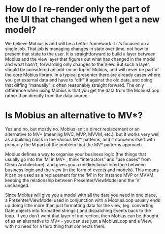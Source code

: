 # How do I re-render only the part of the UI that changed when I get a new model?

We believe Mobius is and will be a better framework if it’s focused on a single job. That job is
managing changes in state over time, not how to present that state to the user. It is
straightforward to build a layer between Mobius and the view layer that figures out what has changed
in the model and what hasn’t, forwarding only changes to the View. But such a layer should be
considered an add-on on top of Mobius, and will never be part of the core Mobius library. In a
typical presenter there are already cases where you get external data and have to “diff” it against
the old data, and doing that diffing “manually” is often reasonably straight forward. The only
difference when using Mobius is that you get the data from the MobiusLoop rather than directly from
the data source.

# Is Mobius an alternative to MV*?

Yes and no, but mostly no. Mobius isn’t a direct replacement or an alternative to MV* (meaning MVC,
MVP, MVVM, etc.), but it works very well as a building block in the various MV* patterns, and it
concerns itself with primarily the M part of the problem that the MV* patterns approach.

Mobius defines a way to organise your business logic (the things that usually go into the ‘M’ in MV*
, think “interactors” and “use cases” from Clean Architecture), and gives you a unidirectional
interface between business logic and the view (in the form of events and models). This means it can
be used as a replacement for the ‘M’ in for instance MVP or MVVM, keeping the relationship between
Presenter/ViewModel and the ‘V’ unchanged.

Since Mobius will give you a model with all the data you need in one place, a Presenter/ViewModel
used in conjunction with a MobiusLoop usually ends up doing little more than just formatting data
for the view, (eg. converting Date objects into formatted strings.) and dispatching Events back to
the loop. If you don’t want that layer of indirection, then Mobius can be thought of as an
alternative to MV* - you can use just a MobiusLoop and a View, with no need for a third thing that
connects them.
